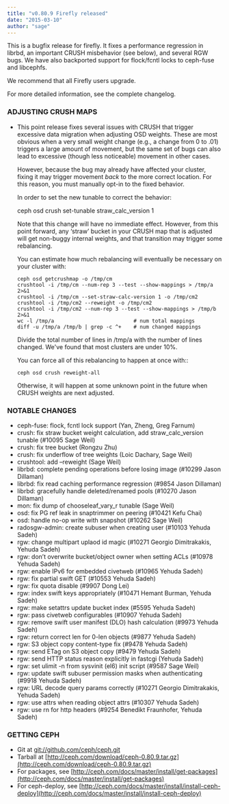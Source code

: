 ```yaml
---
title: "v0.80.9 Firefly released"
date: "2015-03-10"
author: "sage"
---
```


This is a bugfix release for firefly. It fixes a performance regression in librbd, an important CRUSH misbehavior (see below), and several RGW bugs. We have also backported support for flock/fcntl locks to ceph-fuse and libcephfs.

We recommend that all Firefly users upgrade.

For more detailed information, see the complete changelog.

### ADJUSTING CRUSH MAPS

- This point release fixes several issues with CRUSH that trigger excessive data migration when adjusting OSD weights. These are most obvious when a very small weight change (e.g., a change from 0 to .01) triggers a large amount of movement, but the same set of bugs can also lead to excessive (though less noticeable) movement in other cases.
    
    However, because the bug may already have affected your cluster, fixing it may trigger movement _back_ to the more correct location. For this reason, you must manually opt-in to the fixed behavior.
    
    In order to set the new tunable to correct the behavior:
    
    ceph osd crush set-tunable straw\_calc\_version 1
    
    Note that this change will have no immediate effect. However, from this point forward, any ‘straw’ bucket in your CRUSH map that is adjusted will get non-buggy internal weights, and that transition may trigger some rebalancing.
    
    You can estimate how much rebalancing will eventually be necessary on your cluster with:
    
      ceph osd getcrushmap -o /tmp/cm
      crushtool -i /tmp/cm --num-rep 3 --test --show-mappings > /tmp/a 2>&1
      crushtool -i /tmp/cm --set-straw-calc-version 1 -o /tmp/cm2
      crushtool -i /tmp/cm2 --reweight -o /tmp/cm2
      crushtool -i /tmp/cm2 --num-rep 3 --test --show-mappings > /tmp/b 2>&1
      wc -l /tmp/a                          # num total mappings
      diff -u /tmp/a /tmp/b | grep -c ^+    # num changed mappings
    
    Divide the total number of lines in /tmp/a with the number of lines
    changed.  We've found that most clusters are under 10%.
    
    You can force all of this rebalancing to happen at once with::
    
      ceph osd crush reweight-all
    
    Otherwise, it will happen at some unknown point in the future when
    CRUSH weights are next adjusted.
    

### NOTABLE CHANGES

- ceph-fuse: flock, fcntl lock support (Yan, Zheng, Greg Farnum)
- crush: fix straw bucket weight calculation, add straw\_calc\_version tunable (#10095 Sage Weil)
- crush: fix tree bucket (Rongzu Zhu)
- crush: fix underflow of tree weights (Loic Dachary, Sage Weil)
- crushtool: add –reweight (Sage Weil)
- librbd: complete pending operations before losing image (#10299 Jason Dillaman)
- librbd: fix read caching performance regression (#9854 Jason Dillaman)
- librbd: gracefully handle deleted/renamed pools (#10270 Jason Dillaman)
- mon: fix dump of chooseleaf\_vary\_r tunable (Sage Weil)
- osd: fix PG ref leak in snaptrimmer on peering (#10421 Kefu Chai)
- osd: handle no-op write with snapshot (#10262 Sage Weil)
- radosgw-admin: create subuser when creating user (#10103 Yehuda Sadeh)
- rgw: change multipart uplaod id magic (#10271 Georgio Dimitrakakis, Yehuda Sadeh)
- rgw: don’t overwrite bucket/object owner when setting ACLs (#10978 Yehuda Sadeh)
- rgw: enable IPv6 for embedded civetweb (#10965 Yehuda Sadeh)
- rgw: fix partial swift GET (#10553 Yehuda Sadeh)
- rgw: fix quota disable (#9907 Dong Lei)
- rgw: index swift keys appropriately (#10471 Hemant Burman, Yehuda Sadeh)
- rgw: make setattrs update bucket index (#5595 Yehuda Sadeh)
- rgw: pass civetweb configurables (#10907 Yehuda Sadeh)
- rgw: remove swift user manifest (DLO) hash calculation (#9973 Yehuda Sadeh)
- rgw: return correct len for 0-len objects (#9877 Yehuda Sadeh)
- rgw: S3 object copy content-type fix (#9478 Yehuda Sadeh)
- rgw: send ETag on S3 object copy (#9479 Yehuda Sadeh)
- rgw: send HTTP status reason explicitly in fastcgi (Yehuda Sadeh)
- rgw: set ulimit -n from sysvinit (el6) init script (#9587 Sage Weil)
- rgw: update swift subuser permission masks when authenticating (#9918 Yehuda Sadeh)
- rgw: URL decode query params correctly (#10271 Georgio Dimitrakakis, Yehuda Sadeh)
- rgw: use attrs when reading object attrs (#10307 Yehuda Sadeh)
- rgw: use rn for http headers (#9254 Benedikt Fraunhofer, Yehuda Sadeh)

### GETTING CEPH

- Git at [git://github.com/ceph/ceph.git](http://github.com/ceph/ceph)
- Tarball at [http://ceph.com/download/ceph-0.80.9.tar.gz](http://ceph.com/download/ceph-0.80.9.tar.gz)
- For packages, see [http://ceph.com/docs/master/install/get-packages](http://ceph.com/docs/master/install/get-packages)
- For ceph-deploy, see [http://ceph.com/docs/master/install/install-ceph-deploy](http://ceph.com/docs/master/install/install-ceph-deploy)
